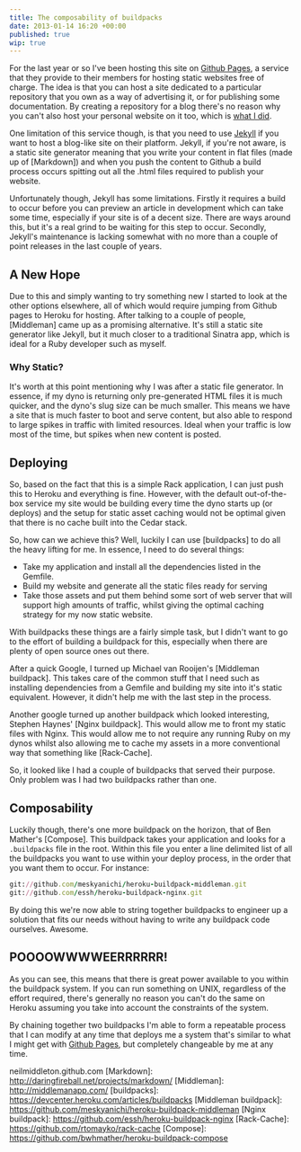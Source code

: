```yaml
---
title: The composability of buildpacks
date: 2013-01-14 16:20 +00:00
published: true
wip: true
---
```

For the last year or so I've been hosting this site on [Github Pages], a service that they provide to their members for hosting static websites free of charge. The idea is that you can host a site dedicated to a particular repository that you own as a way of advertising it, or for publishing some documentation.  By creating a repository for a blog there's no reason why you can't also host your personal website on it too, which is [what I did].

One limitation of this service though, is that you need to use [Jekyll] if you want to host a blog-like site on their platform.  Jekyll, if you're not aware, is a static site generator meaning that you write your content in flat files (made up of [Markdown]) and when you push the content to Github a build process occurs spitting out all the .html files required to publish your website.

Unfortunately though, Jekyll has some limitations.  Firstly it requires a build to occur before you can preview an article in development which can take some time, especially if your site is of a decent size.  There are ways around this, but it's a real grind to be waiting for this step to occur.  Secondly, Jekyll's maintenance is lacking somewhat with no more than a couple of point releases in the last couple of years.

## A New Hope

Due to this and simply wanting to try something new I started to look at the other options elsewhere, all of which would require jumping from Github pages to Heroku for hosting.  After talking to a couple of people, [Middleman] came up as a promising alternative.  It's still a static site generator like Jekyll, but it much closer to a traditional Sinatra app, which is ideal for a Ruby developer such as myself.

### Why Static?

It's worth at this point mentioning why I was after a static file generator.  In essence, if my dyno is returning only pre-generated HTML files it is much quicker, and the dyno's slug size can be much smaller.  This means we have a site that is much faster to boot and serve content, but also able to respond to large spikes in traffic with limited resources.  Ideal when your traffic is low most of the time, but spikes when new content is posted.

## Deploying

So, based on the fact that this is a simple Rack application, I can just push this to Heroku and everything is fine.  However, with the default out-of-the-box service my site would be building every time the dyno starts up (or deploys) and the setup for static asset caching would not be optimal given that there is no cache built into the Cedar stack.

So, how can we achieve this?  Well, luckily I can use [buildpacks] to do all the heavy lifting for me.  In essence, I need to do several things:

* Take my application and install all the dependencies listed in the Gemfile.
* Build my website and generate all the static files ready for serving
* Take those assets and put them behind some sort of web server that will support high amounts of traffic, whilst giving the optimal caching strategy for my now static website.

With buildpacks these things are a fairly simple task, but I didn't want to go to the effort of building a buildpack for this, especially when there are plenty of open source ones out there.

After a quick Google, I turned up Michael van Rooijen's [Middleman buildpack].  This takes care of the common stuff that I need such as installing dependencies from a Gemfile and building my site into it's static equivalent. However, it didn't help me with the last step in the process.

Another google turned up another buildpack which looked interesting, Stephen Haynes' [Nginx buildpack].  This would allow me to front my static files with Nginx.  This would allow me to not require any running Ruby on my dynos whilst also allowing me to cache my assets in a more conventional way that something like [Rack-Cache].

So, it looked like I had a couple of buildpacks that served their purpose.  Only problem was I had two buildpacks rather than one.

## Composability

Luckily though, there's one more buildpack on the horizon, that of Ben Mather's [Compose].  This buildpack takes your application and looks for a `.buildpacks` file in the root.  Within this file you enter a line delimited list of all the buildpacks you want to use within your deploy process, in the order that you want them to occur.  For instance:

```ruby
git://github.com/meskyanichi/heroku-buildpack-middleman.git
git://github.com/essh/heroku-buildpack-nginx.git
```

By doing this we're now able to string together buildpacks to engineer up a solution that fits our needs without having to write any buildpack code ourselves.  Awesome.

##  POOOOWWWWEERRRRRR!

As you can see, this means that there is great power available to you within the buildpack system.  If you can run something on  UNIX, regardless of the effort required, there's generally no reason you can't do the same on Heroku assuming you take into account the constraints of the system.

By chaining together two buildpacks I'm able to form a repeatable process that I can modify at any time that deploys me a system that's similar to what I might get with [Github Pages], but completely changeable by me at any time.


[Github Pages]: http://pages.github.com/
[Jekyll]: https://github.com/mojombo/jekyll
[what I did]: https://github.com/neilmiddleton/neilmiddleton.github.com
neilmiddleton.github.com
[Markdown]: http://daringfireball.net/projects/markdown/
[Middleman]: http://middlemanapp.com/
[buildpacks]: https://devcenter.heroku.com/articles/buildpacks
[Middleman buildpack]: https://github.com/meskyanichi/heroku-buildpack-middleman
[Nginx buildpack]: https://github.com/essh/heroku-buildpack-nginx
[Rack-Cache]: https://github.com/rtomayko/rack-cache
[Compose]: https://github.com/bwhmather/heroku-buildpack-compose

